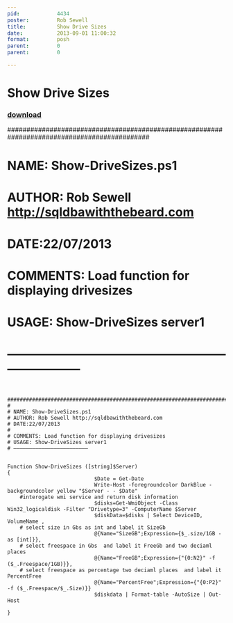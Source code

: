 ```yaml
---
pid:            4434
poster:         Rob Sewell
title:          Show Drive Sizes
date:           2013-09-01 11:00:32
format:         posh
parent:         0
parent:         0

---
```


# Show Drive Sizes

### [download](4434.ps1)

 #############################################################################################
#
# NAME: Show-DriveSizes.ps1
# AUTHOR: Rob Sewell http://sqldbawiththebeard.com
# DATE:22/07/2013
#
# COMMENTS: Load function for displaying drivesizes
# USAGE: Show-DriveSizes server1
# ————————————————————————

```posh

 #############################################################################################
#
# NAME: Show-DriveSizes.ps1
# AUTHOR: Rob Sewell http://sqldbawiththebeard.com
# DATE:22/07/2013
#
# COMMENTS: Load function for displaying drivesizes
# USAGE: Show-DriveSizes server1
# ————————————————————————


Function Show-DriveSizes ([string]$Server)
{
                            $Date = Get-Date
                            Write-Host -foregroundcolor DarkBlue -backgroundcolor yellow "$Server - - $Date"
    #interogate wmi service and return disk information
                            $disks=Get-WmiObject -Class Win32_logicaldisk -Filter "Drivetype=3" -ComputerName $Server
                            $diskData=$disks | Select DeviceID, VolumeName , 
    # select size in Gbs as int and label it SizeGb
                            @{Name="SizeGB";Expression={$_.size/1GB -as [int]}},
    # select freespace in Gbs  and label it FreeGb and two deciaml places
                            @{Name="FreeGB";Expression={"{0:N2}" -f ($_.Freespace/1GB)}},
    # select freespace as percentage two deciaml places  and label it PercentFree 
                            @{Name="PercentFree";Expression={"{0:P2}"  -f ($_.Freespace/$_.Size)}}
                            $diskdata | Format-table -AutoSize | Out-Host
                                                  
}                                                      
```
